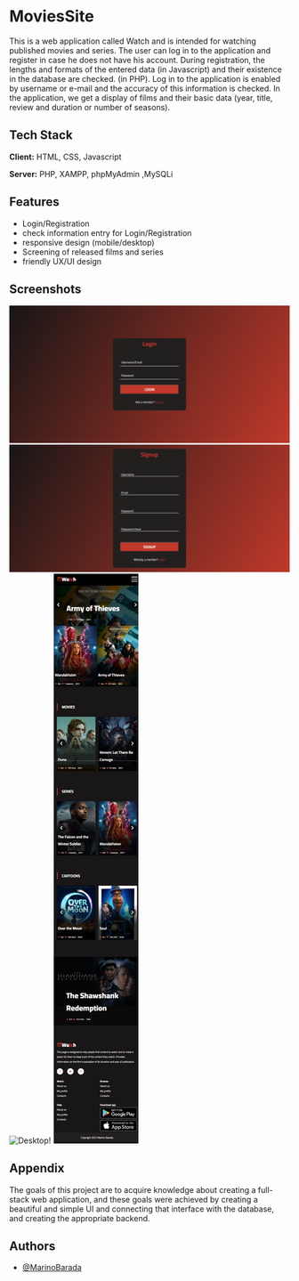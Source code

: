 
# MoviesSite

This is a web application called Watch and is intended for watching published movies and series. The user can log in to the application and register in case he does not have his account. During registration, the lengths and formats of the entered data (in Javascript) and their existence in the database are checked. (in PHP). Log in to the application is enabled by username or e-mail and the accuracy of this information is checked. In the application, we get a display of films and their basic data (year, title, review and duration or number of seasons).




## Tech Stack

**Client:** HTML, CSS, Javascript

**Server:** PHP, XAMPP, phpMyAdmin ,MySQLi


## Features

- Login/Registration
- check information entry for Login/Registration
- responsive design (mobile/desktop)
- Screening of released films and series
- friendly UX/UI design


## Screenshots

![Login!](images/Login.png)
![Signup!](images/Signup.png)
![Desktop!](images/desktop.png)
![Mobile!](images/mobile.png)


## Appendix

The goals of this project are to acquire knowledge about creating a full-stack web application, and these goals were achieved by creating a beautiful and simple UI and connecting that interface with the database, and creating the appropriate backend.


## Authors

- [@MarinoBarada](https://github.com/MarinoBarada)

